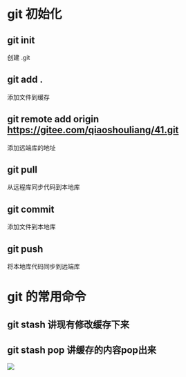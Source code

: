 # git 初始化

## git init  
创建 .git

## git add .
添加文件到缓存

## git remote add origin https://gitee.com/qiaoshouliang/41.git
添加远端库的地址

## git pull 
从远程库同步代码到本地库

## git commit
添加文件到本地库

## git push 
将本地库代码同步到远端库




# git 的常用命令

## git stash 讲现有修改缓存下来

## git stash pop 讲缓存的内容pop出来

![](https://ws2.sinaimg.cn/large/006tKfTcly1fj9mp3d2ykj30hs0bp3zj.jpg)




